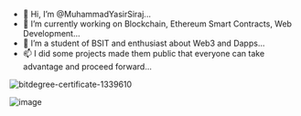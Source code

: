 - 👋 Hi, I’m @MuhammadYasirSiraj...
- 👀 I’m currently working on Blockchain, Ethereum Smart Contracts, Web Development...  
- 🌱 I’m a student of BSIT and enthusiast about Web3 and Dapps...
- 📫 I did some projects made them public that everyone can take advantage and proceed forward...

![bitdegree-certificate-1339610](https://user-images.githubusercontent.com/79154960/184826661-89c12202-aca6-4d0b-84dc-bc8e80e24d4a.jpeg)

![image](https://user-images.githubusercontent.com/79154960/184827921-5bfea77d-5567-4590-acef-16c0bde21f37.png)
